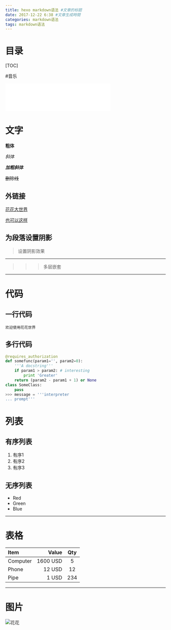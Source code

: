 ```yaml
---
title: hexo markdown语法 #文章的标题
date: 2017-12-22 6:38 #文章生成時間
categories: markdown语法
tags: markdown语法
---
```


# 目录

[TOC]

#音乐
<iframe frameborder="no" border="0" marginwidth="0" marginheight="0" width=330 height=86 src="//music.163.com/outchain/player?type=2&id=25715149&auto=1&height=66"></iframe>


# 文字

**粗体**

*斜体*

***加粗斜体***

~~删除线~~

## 外链接

[花花大世界](http://www.baidu.com)

[也可以这样][1]

[1]: http://www.baidu.com

## 为段落设置阴影

> 设置阴影效果

-------------------

>>> 多层嵌套

-------------------


# 代码

## 一行代码

`欢迎使用花花世界`

## 多行代码

``` python
@requires_authorization
def somefunc(param1='', param2=0):
    '''A docstring'''
    if param1 > param2: # interesting
        print 'Greater'
    return (param2 - param1 + 1) or None
class SomeClass:
    pass
>>> message = '''interpreter
... prompt'''
```

# 列表
## 有序列表
1.  有序1
2.  有序2
3.  有序3

## 无序列表
*   Red
*   Green
*   Blue

-------------------

# 表格

| Item      |    Value | Qty  |
| :-------- | --------:| :--: |
| Computer  | 1600 USD |  5   |
| Phone     |   12 USD |  12  |
| Pipe      |    1 USD | 234  |


-------------------


# 图片
![花花](http://p1chajscf.bkt.clouddn.com/TIM%E5%9B%BE%E7%89%8720171222121939.jpg)
